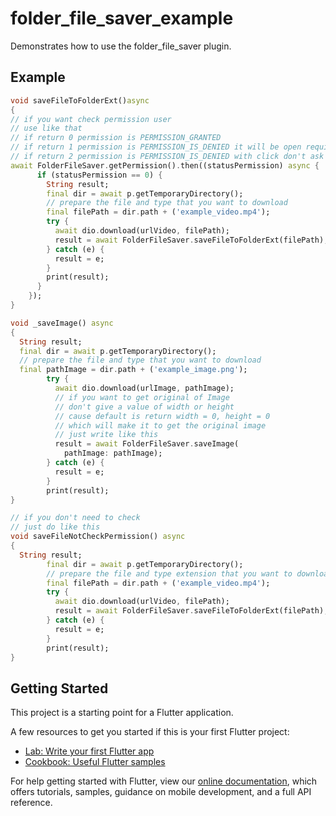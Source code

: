 # folder_file_saver_example

Demonstrates how to use the folder_file_saver plugin.


## Example
```dart
void saveFileToFolderExt()async
{
// if you want check permission user
// use like that
// if return 0 permission is PERMISSION_GRANTED
// if return 1 permission is PERMISSION_IS_DENIED it will be open require permission
// if return 2 permission is PERMISSION_IS_DENIED with click don't ask again it will be open setting of app
await FolderFileSaver.getPermission().then((statusPermission) async {
      if (statusPermission == 0) {
        String result;
        final dir = await p.getTemporaryDirectory();
        // prepare the file and type that you want to download
        final filePath = dir.path + ('example_video.mp4');
        try {
          await dio.download(urlVideo, filePath);
          result = await FolderFileSaver.saveFileToFolderExt(filePath);
        } catch (e) {
          result = e;
        }
        print(result);
      }
    });
}

void _saveImage() async 
{
  String result;
  final dir = await p.getTemporaryDirectory();
  // prepare the file and type that you want to download
  final pathImage = dir.path + ('example_image.png');
        try {
          await dio.download(urlImage, pathImage);
          // if you want to get original of Image
          // don't give a value of width or height
          // cause default is return width = 0, height = 0
          // which will make it to get the original image
          // just write like this
          result = await FolderFileSaver.saveImage(
            pathImage: pathImage);
        } catch (e) {
          result = e;
        }
        print(result);
}

// if you don't need to check
// just do like this
void saveFileNotCheckPermission() async
{
  String result;
        final dir = await p.getTemporaryDirectory();
        // prepare the file and type extension that you want to download
        final filePath = dir.path + ('example_video.mp4');
        try {
          await dio.download(urlVideo, filePath);
          result = await FolderFileSaver.saveFileToFolderExt(filePath);
        } catch (e) {
          result = e;
        }
        print(result);
}
```

## Getting Started

This project is a starting point for a Flutter application.

A few resources to get you started if this is your first Flutter project:

- [Lab: Write your first Flutter app](https://flutter.dev/docs/get-started/codelab)
- [Cookbook: Useful Flutter samples](https://flutter.dev/docs/cookbook)

For help getting started with Flutter, view our
[online documentation](https://flutter.dev/docs), which offers tutorials,
samples, guidance on mobile development, and a full API reference.
